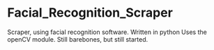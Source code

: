 # Facial_Recognition_Scraper
Scraper, using facial recognition software. Written in python Uses the openCV module. Still barebones, but still started.
